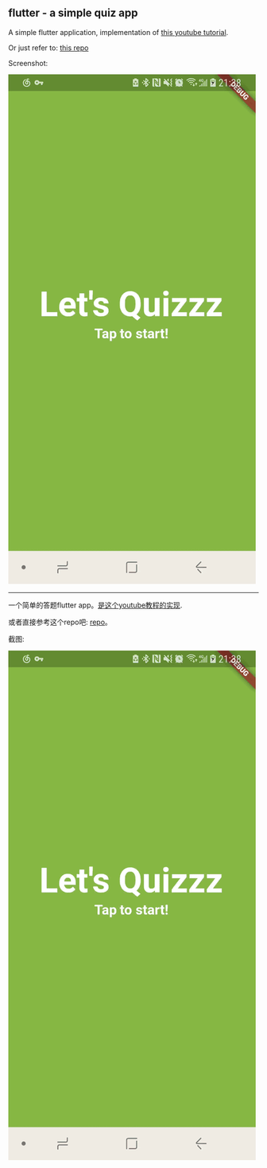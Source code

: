## flutter - a simple quiz app

A simple flutter application, implementation of [this youtube tutorial](https://www.youtube.com/watch?v=jBBl1tYkUnE).

Or just refer to: [this repo](https://github.com/bramvbilsen/Flutter-Quiz-Preview-App)

Screenshot:

![screenshot](https://github.com/LarryLawrence/flutter-quiz-app/blob/master/screenshot.gif)



----


一个简单的答题flutter app。[是这个youtube教程的实现](https://www.youtube.com/watch?v=jBBl1tYkUnE).

或者直接参考这个repo吧: [repo](https://github.com/bramvbilsen/Flutter-Quiz-Preview-App)。

截图:

![screenshot](https://github.com/LarryLawrence/flutter-quiz-app/blob/master/screenshot.gif)


